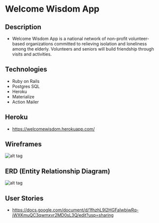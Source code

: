 # Welcome Wisdom App

## Description
* Welcome Wisdom App is a national network of non-profit volunteer-based organizations committed to relieving isolation and loneliness among the elderly. Volunteers and seniors will build friendship through visits and activities.

## Technologies
* Ruby on Rails
* Postgres SQL
* Heroku
* Materialize
* Action Mailer

## Heroku
 * https://welcomewisdom.herokuapp.com/

## Wireframes
![alt tag](http://i.imgur.com/B97jEqf.png)

## ERD (Entity Relationship Diagram)
![alt tag](http://i.imgur.com/VayjMGP.png)

## User Stories
* https://docs.google.com/document/d/1fhzhL9l2HGFaIwbjwRq-jWXKmuQC3qwmxvr2MD0sL3Q/edit?usp=sharing
